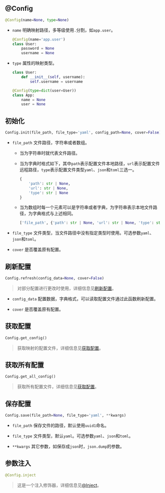 ## @Config

```python
@Config(name=None, type=None)
```

+ `name` 明确映射路径，多等级使用`.`分割，如`app.user`。

    ```python
    @Config(name='app.user')
    class User:
        password = None
        username = None
    ```

+ `type` 属性的映射类型。

    ```python
    class User:
        def __init__(self, username):
            self.username = username

    @Config(type=dict(user=User))
    class App:
        name = None
        user = None
    ```

## 初始化

```python
Config.init(file_path, file_type='yaml', config_path=None, cover=False)
```

+ `file_path` 文件路径，字符串或者数组。
    + 当为字符串时就代表文件路径。
    + 当为字典时格式如下，其中`path`表示配置文件本地路径，`url`表示配置文件远程路径，`type`表示配置文件类型`yaml`、`json`和`toml`三选一。
        
        ```python
        {
            'path': str | None,
            'url': str | None,
            'type': str | None
        }
        ```

    + 当为数组时每一个元素可以是字符串或者字典，为字符串表示本地文件路径，为字典格式与上述相同。

        ```python
        ['file_path', {'path': str | None, 'url': str | None, 'type': str | None}, 'file_path']
        ```

+ `file_type` 文件类型，当文件路径中没有指定类型时使用。可选参数`yaml`、`json`和`toml`。

+ `cover` 是否覆盖原有配置。

## 刷新配置

```python
Config.refresh(config_data=None, cover=False)
```

> 对部分配置进行更改时使用，详细信息见[刷新配置](./function_tutorial?id=刷新配置)。

+ `config_data` 配置数据，字典格式，可以读取配置文件通过此函数刷新配置。

+ `cover` 是否覆盖原有配置。

## 获取配置

```python
Config.get_config()
```

> 获取映射的配置文件，详细信息见[获取配置](./function_tutorial?id=获取配置)。

## 获取所有配置

```python
Config.get_all_config()
```

> 获取所有配置文件，详细信息见[获取配置](./function_tutorial?id=获取配置)。

## 保存配置

```python
Config.save(file_path=None, file_type='yaml', **kwargs)
```

+ `file_path` 保存文件的路径，默认使用`uuid1`命名。

+ `file_type` 文件类型，默认`yaml`。可选参数`yaml`、`json`和`toml`。

+ `**kwargs` 其它参数，如保存成`json`时，`json.dump`的参数。

## 参数注入

```python
@Config.inject
```

> 这是一个注入修饰器，详细信息见[@Inject](./inject_tutorial.md)。
